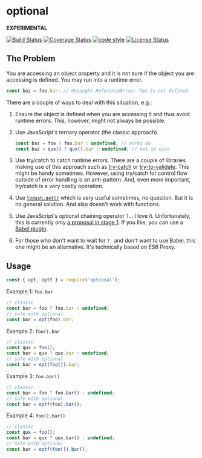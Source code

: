 # optional

**EXPERIMENTAL**

[![Build Status](https://travis-ci.org/frankthelen/optional.svg?branch=master)](https://travis-ci.org/frankthelen/optional)
[![Coverage Status](https://coveralls.io/repos/github/frankthelen/optional/badge.svg?branch=master)](https://coveralls.io/github/frankthelen/optional?branch=master)
[![code style](https://img.shields.io/badge/code_style-airbnb-brightgreen.svg)](https://github.com/airbnb/javascript)
[![License Status](http://img.shields.io/npm/l/optional.svg)]()

## The Problem

You are accessing an object property and it is not sure if the object you are accessing is defined. You may run into a runtime error.

```js
const baz = foo.bar; // Uncaught ReferenceError: foo is not defined
```

There are a couple of ways to deal with this situation, e.g.:

 1. Ensure the object is defined when you are accessing it and thus avoid runtime errors. This, however, might not always be possible.

 2. Use JavaScript's ternary operator (the classic approach).
    ```js
    const baz = foo ? foo.bar : undefined; // works ok
    const baz = qux() ? qux().bar : undefined; // not so nice
    ```

 3. Use try/catch to catch runtime errors. There are a couple of libraries making use of this approach such as  [try-catch](https://github.com/coderaiser/try-catch) or [try-to-validate](https://github.com/yatki/try-to-validate). This might be handy sometimes. However, using try/catch for control flow outside of error handling is an anti-pattern. And, even more important, try/catch is a very costly operation.

 4. Use [`lodash.get()`](https://lodash.com/docs/#get) which is very useful sometimes, no question. But it is no general solution. And also doesn't work with functions.

 5. Use JavaScript's optional chaining operator `?.`. I love it. Unfortunately, this is currently only [a proposal in stage 1](https://github.com/tc39/proposal-optional-chaining). If you like, you can use a [Babel plugin](https://www.npmjs.com/package/@babel/plugin-proposal-optional-chaining).

 6. For those who don't want to wait for `?.` and don't want to use Babel, this one might be an alternative. It's technically based on ES6 Proxy.

## Usage

```js
const { opt, optf } = require('optional');
```

Example 1: `foo.bar`
```js
// classic
const bar = foo ? foo.bar : undefined;
// safe with optional
const bar = opt(foo).bar;
```

Example 2: `foo().bar`
```js
// classic
const qux = foo();
const bar = qux ? qux.bar : undefined;
// safe with optional
const bar = opt(foo()).bar;
```

Example 3: `foo.bar()`
```js
// classic
const bar = foo ? foo.bar() : undefined;
// safe with optional
const bar = optf(foo).bar();
```

Example 4: `foo().bar()`
```js
// classic
const qux = foo();
const bar = qux ? qux.bar() : undefined;
// safe with optional
const bar = optf(foo()).bar();
```
